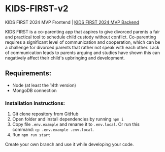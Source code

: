 # KIDS-FIRST-v2

KIDS FIRST 2024 MVP Frontend | [KIDS FIRST 2024 MVP Backend](https://github.com/JULIERAJ/KIDS-FIRST-Back)

KIDS FIRST is a co-parenting app that aspires to give divorced parents a fair and practical tool to schedule child custody without conflict. Co-parenting requires a significant level of communication and cooperation, which can be a challenge for divorced parents that rather not speak with each other. Lack of communication leads to parents arguing and studies have shown this can negatively affect their child's upbringing and development.

## Requirements:

- Node (at least the 14th version)
- MongoDB connection

<h3>Installation Instructions:</h3>

1. Git clone repository from GitHub
2. Open folder and install dependencies by running `npm i`
3. Copy file `.env.example` and rename it to `.env.local`. Or run this command: `cp .env.example .env.local`.
4. Run `npm run start`

Create your own branch and use it while developing your code.
